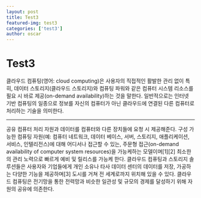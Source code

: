 ```yaml
---
layout: post
title: Test3
featured-img: test3
categories: ['test3']
author: oscar
---
```


# Test3

클라우드 컴퓨팅(영어: cloud computing)은 사용자의 직접적인 활발한 관리 없이 특히, 데이터 스토리지(클라우드 스토리지)와 컴퓨팅 파워와 같은 컴퓨터 시스템 리소스를 필요 시 바로 제공(on-demand availability)하는 것을 말한다. 일반적으로는 인터넷 기반 컴퓨팅의 일종으로 정보를 자신의 컴퓨터가 아닌 클라우드에 연결된 다른 컴퓨터로 처리하는 기술을 의미한다.

***

공유 컴퓨터 처리 자원과 데이터를 컴퓨터와 다른 장치들에 요청 시 제공해준다. 구성 가능한 컴퓨팅 자원(예: 컴퓨터 네트워크, 데이터 베이스, 서버, 스토리지, 애플리케이션, 서비스, 인텔리전스)에 대해 어디서나 접근할 수 있는, 주문형 접근(on-demand availability of computer system resources)을 가능케하는 모델이며[1][2] 최소한의 관리 노력으로 빠르게 예비 및 릴리스를 가능케 한다. 클라우드 컴퓨팅과 스토리지 솔루션들은 사용자와 기업들에게 개인 소유나 타사 데이터 센터의 데이터를 저장, 가공하는 다양한 기능을 제공하며[3] 도시를 거쳐 전 세계로까지 위치해 있을 수 있다. 클라우드 컴퓨팅은 전기망을 통한 전력망과 비슷한 일관성 및 규모의 경제를 달성하기 위해 자원의 공유에 의존한다.